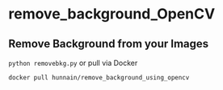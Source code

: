 # remove_background_OpenCV
## Remove Background from your Images

`python removebkg.py`
or pull via Docker 

`docker pull hunnain/remove_background_using_opencv`
